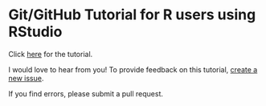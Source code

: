 # Git/GitHub Tutorial for R users using RStudio

Click [here](GitTutorial.md) for the tutorial.

I would love to hear from you! To provide feedback on this tutorial, [create a new issue](https://github.com/jtr13/gittutorial/issues/new).

If you find errors, please submit a pull request.
